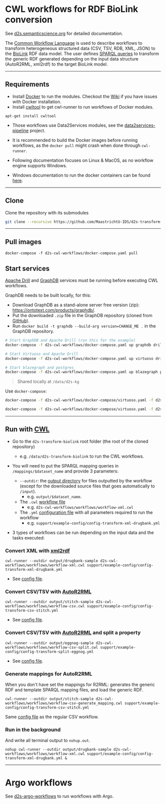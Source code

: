 # CWL workflows for RDF BioLink conversion

See [d2s.semanticscience.org](http://d2s.semanticscience.org/) for detailed documentation.

The [Common Workflow Language](https://www.commonwl.org/) is used to describe workflows to transform heterogeneous structured data (CSV, TSV, RDB, XML, JSON) to the [BioLink](https://biolink.github.io/biolink-model/docs/) RDF data model. The user defines [SPARQL queries](https://github.com/MaastrichtU-IDS/d2s-transform-biolink/blob/master/mapping/pharmgkb/insert-pharmgkb.rq) to transform the generic RDF generated depending on the input data structure (AutoR2RML, xml2rdf) to the target BioLink model.

---

## Requirements

- Install [Docker](https://docs.docker.com/install/) to run the modules. Checkout the [Wiki](https://github.com/MaastrichtU-IDS/data2services-pipeline/wiki/Docker-documentation) if you have issues with Docker installation.
- Install [cwltool](https://github.com/common-workflow-language/cwltool#install) to get cwl-runner to run workflows of Docker modules.

```shell
apt-get install cwltool
```

- Those workflows use Data2Services modules, see the [data2services-pipeline](https://github.com/MaastrichtU-IDS/data2services-pipeline) project.
- It is recommended to build the Docker images before running workflows, as the `docker pull` might crash when done through `cwl-runner`.

- Following documentation focuses on Linux & MacOS, as no workflow engine supports Windows.
- Windows documentation to run the docker containers can be found [here](https://github.com/MaastrichtU-IDS/data2services-pipeline/wiki/Run-on-Windows).

---

## Clone

Clone the repository with its submodules

```bash
git clone --recursive https://github.com/MaastrichtU-IDS/d2s-transform-biolink.git
```

---

## Pull images

```shell
docker-compose -f d2s-cwl-workflows/docker-compose.yaml pull
```

## Start services

[Apache Drill](https://github.com/amalic/apache-drill) and [GraphDB](https://github.com/MaastrichtU-IDS/graphdb/) services must be running before executing CWL workflows.

GraphDB needs to be built locally, for this:

* Download GraphDB as a stand-alone server free version (zip): https://ontotext.com/products/graphdb/.
* Put the downloaded `.zip` file in the GraphDB repository (cloned from [GitHub](https://github.com/MaastrichtU-IDS/graphdb/)).
* Run `docker build -t graphdb --build-arg version=CHANGE_ME .` in the GraphDB repository.

```bash
# Start GraphDB and Apache Drill (run this for the example)
docker-compose -f d2s-cwl-workflows/docker-compose.yaml up graphdb drill

# Start Virtuoso and Apache Drill
docker-compose -f d2s-cwl-workflows/docker-compose.yaml up virtuoso drill

# Start blazegraph and postgres
docker-compose -f d2s-cwl-workflows/docker-compose.yaml up blazegraph postgres
```

> Shared locally at `/data/d2s-kg`

Use `docker-compose`:

```bash
docker-compose -f d2s-cwl-workflows/docker-compose/virtuoso.yaml -f d2s-cwl-workflows/docker-compose/drill.yaml -f d2s-cwl-workflows/docker-compose/postgres.yaml up -d --build --force-recreate

docker-compose -f d2s-cwl-workflows/docker-compose/virtuoso.yaml -f d2s-cwl-workflows/docker-compose/drill.yaml up -d --build --force-recreate
```

---

## Run with [CWL](https://www.commonwl.org/)

* Go to the `d2s-transform-biolink` root folder (the root of the cloned repository)
  * e.g. `/data/d2s-transform-biolink` to run the CWL workflows.

* You will need to put the SPARQL mapping queries in `/mappings/$dataset_name` and provide 3 parameters:
  * `--outdir`: the [output directory](https://github.com/MaastrichtU-IDS/d2s-transform-biolink/tree/master/output/stitch) for files outputted by the workflow (except for the downloaded source files that goes automatically to `/input`). 
    * e.g. `output/$dataset_name`.
  * The `.cwl` [workflow file](https://github.com/MaastrichtU-IDS/d2s-transform-biolink/blob/master/support/cwl/workflow-xml.cwl)
    * e.g. `d2s-cwl-workflows/workflows/workflow-xml.cwl`
  * The `.yml` [configuration file](https://github.com/MaastrichtU-IDS/d2s-transform-biolink/blob/master/support/example-config/config-transform-xml-drugbank.yml) with all parameters required to run the workflow
    * e.g. `support/example-config/config-transform-xml-drugbank.yml`

* 3 types of workflows can be run depending on the input data and the tasks executed:

### Convert XML with [xml2rdf](https://github.com/MaastrichtU-IDS/xml2rdf)

```shell
cwl-runner --outdir output/drugbank-sample d2s-cwl-workflows/workflows/workflow-xml.cwl support/example-config/config-transform-xml-drugbank.yml
```

* See [config file](https://github.com/MaastrichtU-IDS/d2s-transform-biolink/blob/master/support/example-config/config-transform-xml-drugbank.yml).

### Convert CSV/TSV with [AutoR2RML](https://github.com/amalic/autor2rml)

```shell
cwl-runner --outdir output/stitch-sample d2s-cwl-workflows/workflows/workflow-csv.cwl support/example-config/config-transform-csv-stitch.yml
```

* See [config file](https://github.com/MaastrichtU-IDS/d2s-transform-biolink/blob/master/support/example-config/config-transform-csv-stitch.yml).

### Convert CSV/TSV with [AutoR2RML](https://github.com/amalic/autor2rml) and split a property

```shell
cwl-runner --outdir output/eggnog-sample d2s-cwl-workflows/workflows/workflow-csv-split.cwl support/example-config/config-transform-split-eggnog.yml
```

* See [config file](https://github.com/MaastrichtU-IDS/d2s-transform-biolink/blob/master/support/example-config/config-transform-split-eggnog.yml).

### Generate mappings for AutoR2RML

When you don't have set the mappings for R2RML: generates the generic RDF and template SPARQL mapping files, and load the generic RDF.

```shell
cwl-runner --outdir output/stitch-sample d2s-cwl-workflows/workflows/workflow-csv-generate_mapping.cwl support/example-config/config-transform-csv-stitch.yml
```

Same [config file](https://github.com/MaastrichtU-IDS/d2s-transform-biolink/blob/master/support/cwl/config/config-transform-csv-stitch.yml) as the regular CSV workflow.

### Run in the background

And write all terminal output to `nohup.out`.

```shell
nohup cwl-runner --outdir output/drugbank-sample d2s-cwl-workflows/workflows/workflow-xml.cwl support/example-config/config-transform-xml-drugbank.yml &
```



---

# Argo workflows

See [d2s-argo-workflows](https://github.com/MaastrichtU-IDS/d2s-argo-workflows) to run workflows with Argo.